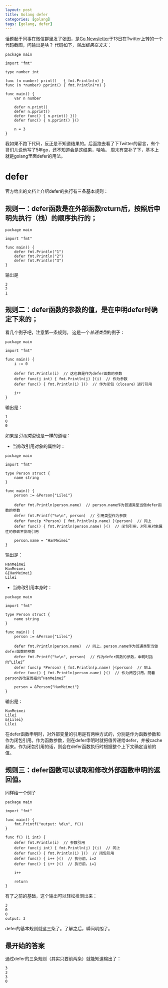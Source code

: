 ```yaml
---
layout: post
title: Golang defer
categories: [golang]
tags: [golang, defer]
---
```


话题起于同事在微信群里发了张图，是[Go Newsletter](https://twitter.com/golangweekly)于13日在Twitter上转的一个代码截图，问输出是啥？
代码如下，*输出结果在文末*：

```
package main

import "fmt"

type number int

func (n number) print()   { fmt.Println(n) }
func (n *number) pprint() { fmt.Println(*n) }

func main() {
	var n number

	defer n.print()
	defer n.pprint()
	defer func() { n.print() }()
	defer func() { n.pprint() }()

	n = 3
}
```
我如果不跑下代码，反正是不知道结果的。后面跑去看了下Twitter的留言，有个哥们儿说他写了5年go，还不知道会是这结果，哈哈。
周末有空补了下，基本上就是golang里面defer的用法。

# defer
官方给出的文档上介绍defer的执行有三条基本规则：

## 规则一：defer函数是在外部函数return后，按照后申明先执行（栈）的顺序执行的；

```
package main

import "fmt"

func main() {
	defer fmt.Println("1")
	defer fmt.Println("2")
	defer fmt.Println("3")
}
```

输出是

```
3
2
1
```

## 规则二：defer函数的参数的值，是在**申明defer时确定下来的**；
看几个例子吧，注意第一条规则。
这是一个*普通类型*的例子：

```
package main

import "fmt"

func main() {
	i := 0

	defer fmt.Println(i)  // 这也算是作为defer函数的参数
	defer func(j int) { fmt.Println(j) }(i)  // 作为参数
	defer func() { fmt.Println(i) }()  // 作为闭包（closure）进行引用

	i++
}
```

输出是：

```
1
0
0
```

如果是*引用类型*也是一样的道理：
* 当修改引用对象的属性时：

```
package main

import "fmt"

type Person struct {
	name string
}

func main() {
	person := &Person{"Lilei"}

	defer fmt.Println(person.name)  // person.name作为普通类型当做defer函数的参数
	defer fmt.Printf("%v\n", person)  // 引用类型作为参数
	defer func(p *Person) { fmt.Println(p.name) }(person)  // 同上
	defer func() { fmt.Println(person.name) }()  // 闭包引用，对引用对象属性的修改不影响引用

	person.name = "HanMeimei"
}
```

输出是：

```
HanMeimei
HanMeimei
&{HanMeimei}
Lilei
```

* 当修改引用本身时：

```
package main

import "fmt"

type Person struct {
	name string
}

func main() {
	person := &Person{"Lilei"}

	defer fmt.Println(person.name)  // 同上，person.name作为普通类型当做defer函数的参数
	defer fmt.Printf("%v\n", person)  // 作为defer函数的参数，申明时指向“Lilei”
	defer func(p *Person) { fmt.Println(p.name) }(person)  // 同上
	defer func() { fmt.Println(person.name) }()  // 作为闭包引用，随着person的改变而指向“HanMeimei”

	person = &Person{"HanMeimei"}
}
```

输出是：

```
HanMeimei
Lilei
&{Lilei}
Lilei
```

在defer函数申明时，对外部变量的引用是有两种方式的，分别是作为函数参数和作为闭包引用。作为函数参数，则在defer申明时就把值传递给defer，并被cache起来。作为闭包引用的话，则会在defer函数执行时根据整个上下文确定当前的值。

## 规则三：defer函数可以读取和修改外部函数申明的返回值。
同样给一个例子

```
package main

import "fmt"

func main() {
	fmt.Printf("output: %d\n", f())
}

func f() (i int) {
	defer fmt.Println(i)  // 参数引用
	defer func(j int) { fmt.Println(j) }(i)  // 同上
	defer func() { fmt.Println(i) }()  // 闭包引用
	defer func() { i++ }()  // 执行前，i=2
	defer func() { i++ }()  // 执行前，i=1

	i++

	return
}
```

有了之前的基础，这个输出可以轻松推测出来：

```
3
0
0
output: 3
```

defer的基本规则就这三条了。了解之后，瞬间明朗了。

## 最开始的答案
通过defer的三条规则（其实只要前两条）就能知道输出了：

```
3
3
3
0
```